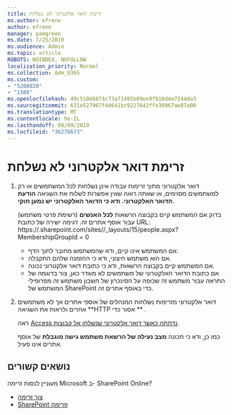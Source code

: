 ```yaml
---
title: זרימת דואר אלקטרוני לא נשלחת
ms.author: efrene
author: efrene
manager: pamgreen
ms.date: 7/25/2019
ms.audience: Admin
ms.topic: article
ROBOTS: NOINDEX, NOFOLLOW
localization_priority: Normal
ms.collection: Adm_O365
ms.custom:
- "5200020"
- "1586"
ms.openlocfilehash: 49c510668f4c73a71495b89ee9f810d4e7244da3
ms.sourcegitcommit: 631e527967f4d641bc9227642ffe38967ae87a00
ms.translationtype: MT
ms.contentlocale: he-IL
ms.lasthandoff: 08/09/2019
ms.locfileid: "36270673"
---
```

# <a name="workflow-email-is-not-being-sent"></a>זרימת דואר אלקטרוני לא נשלחת

1. דואר אלקטרוני מתוך זרימות עבודה אינן נשלחות לכל המשתמשים או רק למשתמשים מסוימים, או שאתה רואה שאין אפשרות לשלוח את השגיאה **הודעת הדואר האלקטרוני. ודא כי הדואר האלקטרוני יש נמען חוקי**.

    בדוק אם המשתמש קיים בקבוצה הרשאות **לכל האנשים** (רשימת פרטי משתמש) עבור אוסף אתרים זה.  דגימה ישירה של כתובת URL: https://<tenant>.sharepoint.com/sites/<sitename>/_layouts/15/people.aspx? MembershipGroupId = 0

    - אם המשתמש אינו קיים, ודא שהמשתמש מחובר לתוך הדף. 
    - אם הוא משתמש חיצוני, ודא כי ההזמנה שלהם התקבלה.
    - אם המשתמש קיים בקבוצה הרשאות, ודא כי כתובת דואר אלקטרוני נכונה.
    - אם כתובת הדואר האלקטרוני של משתמשים לא מוגדר כאן, צור בדוגמה של התראה עבור משתמש זה שכופה על הסינכרון של חשבון משתמש זה מפרופילי המשתמש של SharePoint כדי באוסף אתרים זה.
 
2. דואר אלקטרוני מזרימות נשלחות המנהלים של אוספי אתרים אך לא משתמשים אחרים ולראות את השגיאה **HTTP אסור כדי <spam> <spam> ** <spam> <spam>.
 

    ראה [Access נדחתה כאשר דואר אלקטרוני שנשלחו אל קבוצות](https://docs.microsoft.com/sharepoint/support/server-admin/access-denied-when-send-an-email-to-groups).

    כמו כן, ודא כי תכונה **מצב נעילה של הרשאת משתמש גישה מוגבלת** של אוסף אתרים אינו פעיל.


## <a name="related-topics"></a>נושאים קשורים
מעוניין לנסות זרימה Microsoft ב- SharePoint Online?
- [צור זרימה](https://support.office.com/article/Create-a-flow-for-a-list-or-library-in-SharePoint-Online-or-OneDrive-for-Business-a9c3e03b-0654-46af-a254-20252e580d01) 
- [SharePoint וזרימה](https://flow.microsoft.com/blog/sharepoint-and-flow/) 


